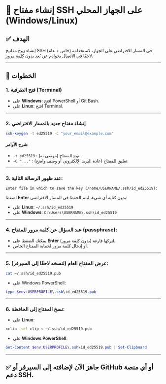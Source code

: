 # 🔐 إنشاء مفتاح SSH على الجهاز المحلي (Windows/Linux)

## ✅ الهدف
إنشاء زوج مفاتيح SSH (خاص + عام) في المسار الافتراضي على الجهاز، لاستخدامه لاحقًا في الاتصال بخوادم عن بُعد بدون كلمة مرور.

---

## 🧰 الخطوات

### 1. فتح الطرفية (Terminal)
- على **Windows**: افتح PowerShell أو Git Bash.
- على **Linux**: افتح Terminal.

---

### 2. إنشاء مفتاح جديد بالمسار الافتراضي

```bash
ssh-keygen -t ed25519 -C "your_email@example.com"
```

#### شرح الأوامر:
- `-t ed25519` : نوع المفتاح (موصى به).
- `-C "..."` : تعليق للمفتاح (عادة البريد الإلكتروني أو وصف واضح).

---

### 3. عند ظهور الرسالة التالية:

```
Enter file in which to save the key (/home/USERNAME/.ssh/id_ed25519):
```

اضغط **Enter** بدون كتابة أي شيء، ليتم الحفظ في المسار الافتراضي:

- على **Linux**: `~/.ssh/id_ed25519`
- على **Windows**: `C:\Users\USERNAME\.ssh\id_ed25519`

---

### 4. عند السؤال عن كلمة مرور للمفتاح (passphrase):

- يمكنك الضغط على **Enter** لتركها فارغة (بدون كلمة مرور).
- أو إدخال كلمة مرور لحماية المفتاح الخاص.

---

### 5. عرض المفتاح العام (لنسخه لاحقًا إلى السيرفر):

```bash
cat ~/.ssh/id_ed25519.pub
```

- على Windows PowerShell:

```powershell
type $env:USERPROFILE\.ssh\id_ed25519.pub
```

---

### 6. نسخ المفتاح إلى الحافظة:

- على **Linux**:

```bash
xclip -sel clip < ~/.ssh/id_ed25519.pub
```

- على **Windows PowerShell**:

```powershell
Get-Content $env:USERPROFILE\.ssh\id_ed25519.pub | Set-Clipboard
```

---

## ✅ جاهز الآن لإضافته إلى السيرفر أو GitHub أو أي منصة دعم SSH.